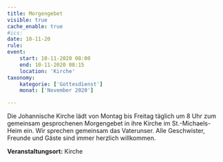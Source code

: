 ```yaml
---
title: Morgengebet
visible: true
cache_enable: true
#ics: 
date: 10-11-20
rule: 
event:
	start: 10-11-2020 08:00
	end: 10-11-2020 08:15
	location: 'Kirche'
taxonomy:
	kategorie: ['Gottesdienst']
	monat: ['November 2020']

---
```

Die Johannische Kirche lädt von Montag bis Freitag täglich um 8 Uhr zum gemeinsam gesprochenen Morgengebet in ihre Kirche im St.-Michaels-Heim ein. Wir sprechen gemeinsam das Vaterunser. Alle Geschwister, Freunde und Gäste sind immer herzlich willkommen.



**Veranstaltungsort:** Kirche

